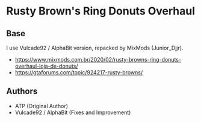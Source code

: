 # Rusty Brown's Ring Donuts Overhaul

## Base

I use Vulcade92 / AlphaBit version, repacked by MixMods (Junior_Djjr).

- https://www.mixmods.com.br/2020/02/rusty-browns-ring-donuts-overhaul-loja-de-donuts/
- https://gtaforums.com/topic/924217-rusty-browns/

## Authors

- ATP (Original Author)
- Vulcade92 / AlphaBit (Fixes and Improvement)